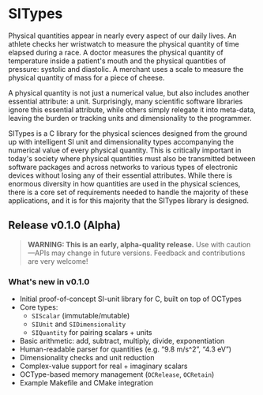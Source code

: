 # SITypes

Physical quantities appear in nearly every aspect of our daily lives. An athlete checks her wristwatch to measure the physical quantity of time elapsed during a race. A doctor measures the physical quantity of temperature inside a patient's mouth and the physical quantities of pressure: systolic and diastolic. A merchant uses a scale to measure the physical quantity of mass for a piece of cheese.

A physical quantity is not just a numerical value, but also includes another essential attribute: a unit. Surprisingly, many scientific software libraries ignore this essential attribute, while others simply relegate it into meta-data, leaving the burden or tracking units and dimensionality to the programmer.

SITypes is a C library for the physical sciences designed from the ground up with intelligent SI unit and dimensionality types accompanying the numerical value of every physical quantity.  This is critically important in today's society where physical quantities must also be transmitted between software packages and across networks to various types of electronic devices without losing any of their essential attributes.  While there is enormous diversity in how quantities are used in the physical sciences, there is a core set of requirements needed to handle the majority of these applications, and it is for this majority that the SITypes library is designed.

## Release v0.1.0 (Alpha)

> **WARNING: This is an early, alpha-quality release.**
> Use with caution—APIs may change in future versions. Feedback and contributions are very welcome!

### What's new in v0.1.0

- Initial proof-of-concept SI-unit library for C, built on top of OCTypes
- Core types:
  - `SIScalar` (immutable/mutable)
  - `SIUnit` and `SIDimensionality`
  - `SIQuantity` for pairing scalars + units
- Basic arithmetic: add, subtract, multiply, divide, exponentiation
- Human-readable parser for quantities (e.g. “9.8 m/s^2”, “4.3 eV”)
- Dimensionality checks and unit reduction
- Complex-value support for real + imaginary scalars
- OCType-based memory management (`OCRelease`, `OCRetain`)
- Example Makefile and CMake integration

